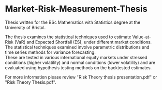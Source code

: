 # Market-Risk-Measurement-Thesis
Thesis written for the BSc Mathematics with Statistics degree at the University of Bristol.

The thesis examines the statistical techniques used to estimate Value-at-Risk (VaR) and Expected Shortfall (ES), under different market conditions. 
The statistical techniques examined involve parametric distributions and time series methods for variance forecasting.  
These are tested in various international equity markets under stressed conditions (higher volatility) and normal conditions (lower volatility) and are evaluated using hypothesis testing methods on the backtested estimates. 

For more information please review "Risk Theory thesis presentation.pdf" or "Risk Theory Thesis.pdf".

